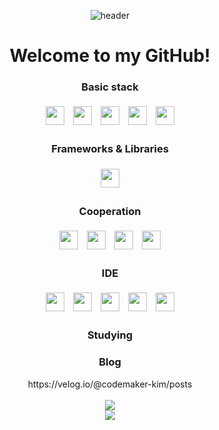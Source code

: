 <div align="center">

![header](https://capsule-render.vercel.app/api?type=waving&color=timeGradient&height=200&section=header&text=KimSumin&fontSize=50&animation=twinkling&fontAlign=75)

# Welcome to my GitHub! 
<h3>Basic stack</h3>
<div align="center">
  <img src="https://img.shields.io/badge/HTML5-E34F26?style=for-the-badge&logo=HTML5&logoColor=white" style="height: 30px; margin: 5px;">
  <img src="https://img.shields.io/badge/CSS3-1572B6?style=for-the-badge&logo=CSS3&logoColor=white" style="height: 30px; margin: 5px;">
  <img src="https://img.shields.io/badge/JavaScript-F7DF1E?style=for-the-badge&logo=JavaScript&logoColor=white" style="height: 30px; margin: 5px;">
  <img src="https://img.shields.io/badge/Java-5382A1?style=for-the-badge&logo=Java&logoColor=white" style="height: 30px; margin: 5px;">
  <img src="https://img.shields.io/badge/Python-3776AB?style=for-the-badge&logo=Python&logoColor=white" style="height: 30px; margin: 5px;">
</div>

<h3>Frameworks & Libraries</h3>
<div align="center">
  <img src="https://img.shields.io/badge/Spring%20Boot-6DB33F?style=for-the-badge&logo=Spring%20Boot&logoColor=white" style="height: 30px; margin: 5px;">
</div>

<h3>Cooperation</h3>
<div align="center">
  <img src="https://img.shields.io/badge/git-F05032?style=for-the-badge&logo=git&logoColor=white" style="height: 30px; margin: 5px;">
  <img src="https://img.shields.io/badge/github-181717?style=for-the-badge&logo=github&logoColor=white" style="height: 30px; margin: 5px;">
  <img src="https://img.shields.io/badge/gitkraken-179287?style=for-the-badge&logo=gitkraken&logoColor=white" style="height: 30px; margin: 5px;">
  <img src="https://img.shields.io/badge/notion-000000?style=for-the-badge&logo=notion&logoColor=white" style="height: 30px; margin: 5px;">
</div>

<h3>IDE</h3>
<div align="center">
  <img src="https://img.shields.io/badge/VSCODE-40AEF0?style=for-the-badge&logo=visualstudiocode&logoColor=white" style="height: 30px; margin: 5px;">
  <img src="https://img.shields.io/badge/intellij idea-000000?style=for-the-badge&logo=intellijidea&logoColor=white" style="height: 30px; margin: 5px;">
  <img src="https://img.shields.io/badge/eclipse-2C2255?style=for-the-badge&logo=eclipse&logoColor=white" style="height: 30px; margin: 5px;">
  <img src="https://img.shields.io/badge/google colab-F9AB00?style=for-the-badge&logo=google colab&logoColor=white" style="height: 30px; margin: 5px;">
  <img src="https://img.shields.io/badge/jupyter-F37626?style=for-the-badge&logo=jupyter&logoColor=white" style="height: 30px; margin: 5px;">
</div>

<h3>Studying</h3>
<div align="center">
</div>

<!--<h3>OS</h3>
<div align="center">
</div>-->

<h3>Blog</h3>
<div align="center">
  https://velog.io/@codemaker-kim/posts
</div>


<br/>
<img src="https://github-readme-stats.vercel.app/api?username=codemaker-kim&show_icons=true" /> <br/>
<img src="https://github-readme-stats.vercel.app/api/top-langs/?username=codemaker-kim&hide=jupyter%20notebook&layout=compact" /> <br/>


</div>
<br/>
<br/>

<!--
**codemaker-kim/codemaker-kim** is a ✨ _special_ ✨ repository because its `README.md` (this file) appears on your GitHub profile.

Here are some ideas to get you started:

- 🔭 I’m currently working on ...
- 🌱 I’m currently learning ...
- 👯 I’m looking to collaborate on ...
- 🤔 I’m looking for help with ...
- 💬 Ask me about ...
- 📫 How to reach me: ...
- 😄 Pronouns: ...
- ⚡ Fun fact: ...
-->
